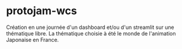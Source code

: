 # protojam-wcs
Création en une journée d'un dashboard et/ou d'un streamlit sur une thématique libre. 
La thématique choisie à été le monde de l'animation Japonaise en France.
